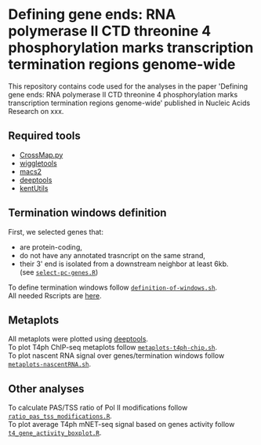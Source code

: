 
# Defining gene ends: RNA polymerase II CTD threonine 4 phosphorylation marks transcription termination regions genome-wide

This repository contains code used for the analyses in the paper 'Defining gene ends: RNA polymerase II CTD threonine 4 phosphorylation marks transcription termination regions genome-wide' published in Nucleic Acids Research on xxx.

## Required tools
 - [CrossMap.py](https://crossmap.readthedocs.io/en/latest/)
 - [wiggletools](https://github.com/Ensembl/WiggleTools)
 - [macs2](https://hbctraining.github.io/Intro-to-ChIPseq/lessons/05_peak_calling_macs.html)
 - [deeptools](https://deeptools.readthedocs.io/en/develop/)
 - [kentUtils](https://github.com/ENCODE-DCC/kentUtils)


## Termination windows definition

First, we selected genes that:
- are protein-coding,
- do not have any annotated trasncript on the same strand,
- their 3' end is isolated from a downstream neighbor at least 6kb.   
(see [`select-pc-genes.R`](https://github.com/STOP-lab/T4ph-review/blob/main/Rscripts/select-pc-genes.R))

To define termination windows follow [`definition-of-windows.sh`](https://github.com/STOP-lab/T4ph-review/blob/main/workflows/windows-definition.sh).   
All needed Rscripts are [here](https://github.com/STOP-lab/T4ph-review/tree/main/Rscripts).   

## Metaplots

All metaplots were plotted using [deeptools](https://deeptools.readthedocs.io/en/develop/).     
To plot T4ph ChIP-seq metaplots follow [`metaplots-t4ph-chip.sh`](https://github.com/STOP-lab/T4ph-review/blob/main/workflows/metaplots-t4ph-chip.sh).    
To plot nascent RNA signal over genes/termination windows follow [`metaplots-nascentRNA.sh`](https://github.com/STOP-lab/T4ph-review/blob/).    

## Other analyses 

To calculate PAS/TSS ratio of Pol II modifications follow [`ratio_pas_tss_modifications.R`](https://github.com/STOP-lab/T4ph-review/blob/main/Rscripts/ratio_pas_tss_modifications.R).    
To plot average T4ph mNET-seq signal based on genes activity follow [`t4_gene_activity_boxplot.R`](https://github.com/STOP-lab/T4ph-review/blob/main/Rscripts/t4_gene_activity_boxplot.R).    



